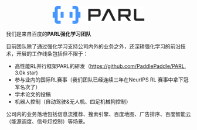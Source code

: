 <p align="center">
<img src="img/logo-蓝黑.png" alt="PARL" width="250"/>
</p>

我们是来自百度的**PARL强化学习团队**

目前团队除了通过强化学习支持公司内外的业务之外，还深耕强化学习的前沿技术，开展的工作线条包括但不限于：

- 高性能RL并行框架PARL的研发（https://github.com/PaddlePaddle/PARL, 3.0k star)
- 参与业内的国际RL赛事（我们团队已经连续三年在NeurIPS RL 赛事中拿下冠军名次了）
- 学术论文的投稿
- 机器人控制（自动驾驶&无人机、四足机械狗控制）


公司内的业务落地包括信息流推荐、搜索引擎、百度地图、广告排序、百度智能云（能源调度、信号灯控制）等场景。
